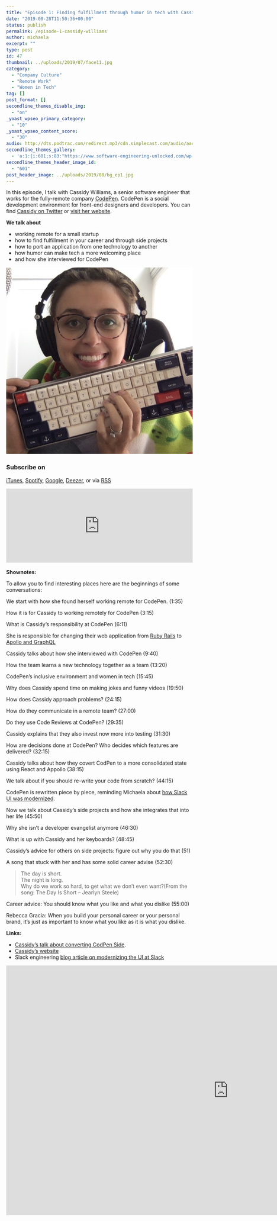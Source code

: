 ```yaml
---
title: "Episode 1: Finding fulfillment through humor in tech with Cassidy Williams"
date: "2019-08-28T11:50:36+00:00"
status: publish
permalink: /episode-1-cassidy-williams
author: michaela
excerpt: ""
type: post
id: 47
thumbnail: ../uploads/2019/07/face11.jpg
category:
  - "Company Culture"
  - "Remote Work"
  - "Women in Tech"
tag: []
post_format: []
secondline_themes_disable_img:
  - "on"
_yoast_wpseo_primary_category:
  - "10"
_yoast_wpseo_content_score:
  - "30"
audio: http://dts.podtrac.com/redirect.mp3/cdn.simplecast.com/audio/aaca90/aaca909a-e34f-49ae-a86f-f59e4fa807f0/1328f160-34a7-4302-98bf-0e22d0996bfb/episode1_software_engineering_unlocked_cassidy_ready_tc.mp3
secondline_themes_gallery:
  - 'a:1:{i:601;s:83:"https://www.software-engineering-unlocked.com/wp-content/uploads/2019/08/bg_ep1.jpg";}'
secondline_themes_header_image_id:
  - "601"
post_header_image: ../uploads/2019/08/bg_ep1.jpg
---
```


In this episode, I talk with Cassidy Williams, a senior software engineer that works for the fully-remote company [CodePen](https://codepen.io/). CodePen is a social development environment for front-end designers and developers. You can find [Cassidy on Twitter](https://twitter.com/cassidoo) or [visit her website](https://cassidoo.co).

**We talk about**

- working remote for a small startup
- how to find fulfillment in your career and through side projects
- how to port an application from one technology to another
- how humor can make tech a more welcoming place
- and how she interviewed for CodePen

![](../uploads/2019/07/face11.jpg)

### Subscribe on

[iTunes](https://podcasts.apple.com/at/podcast/software-engineering-unlocked/id1477527378?l=en), [Spotify](https://open.spotify.com/show/2wz1OneBIDXpbBYeuyIsJL?si=2I0R0HuaTLK6RT0f7lDIFg), [Google](https://www.google.com/podcasts?feed=aHR0cHM6Ly9mZWVkcy5zaW1wbGVjYXN0LmNvbS9LMV9tdjBDSg%3D%3D), [Deezer](https://www.deezer.com/show/465682), or via [RSS](https://www.software-engineering-unlocked.com/subscribe/)

 <iframe frameborder="no" height="200px" scrolling="no" seamless="" src="https://player.simplecast.com/1328f160-34a7-4302-98bf-0e22d0996bfb?dark=false" width="100%"></iframe>

**Shownotes:**

To allow you to find interesting places here are the beginnings of some conversations:

We start with how she found herself working remote for CodePen. (1:35)

How it is for Cassidy to working remotely for CodePen (3:15)

What is Cassidy’s responsibility at CodePen (6:11)

She is responsible for changing their web application from [Ruby Rails](https://rubyonrails.org/) to [Apollo and GraphQL](https://www.apollographql.com/)

Cassidy talks about how she interviewed with CodePen (9:40)

How the team learns a new technology together as a team (13:20)

CodePen’s inclusive environment and women in tech (15:45)

Why does Cassidy spend time on making jokes and funny videos (19:50)

How does Cassidy approach problems? (24:15)

How do they communicate in a remote team? (27:00)

Do they use Code Reviews at CodePen? (29:35)

Cassidy explains that they also invest now more into testing (31:30)

How are decisions done at CodePen? Who decides which features are delivered? (32:15)

Cassidy talks about how they covert CodPen to a more consolidated state using React and Appollo (38:15)

We talk about if you should re-write your code from scratch? (44:15)

CodePen is rewritten piece by piece, reminding Michaela about [how Slack UI was modernized](https://slack.engineering/rebuilding-slack-on-the-desktop-308d6fe94ae4).

Now we talk about Cassidy’s side projects and how she integrates that into her life (45:50)

Why she isn’t a developer evangelist anymore (46:30)

What is up with Cassidy and her keyboards? (48:45)

Cassidy’s advice for others on side projects: figure out why you do that (51)

A song that stuck with her and has some solid career advise (52:30)

> The day is short.  
> The night is long.  
> Why do we work so hard, to get what we don’t even want?(From the song: The Day Is Short – Jearlyn Steele)

Career advice: You should know what you like and what you dislike (55:00)

Rebecca Gracia: When you build your personal career or your personal brand, it’s just as important to know what you like as it is what you dislike.

**Links:**

- [Cassidy’s talk about converting CodPen Side](https://youtu.be/ALYzDeMdZug).
- [Cassidy’s website](https://cassidoo.co/)
- Slack engineering [blog article on modernizing the UI at Slack](https://slack.engineering/rebuilding-slack-on-the-desktop-308d6fe94ae4)

<iframe allow="accelerometer; autoplay; encrypted-media; gyroscope; picture-in-picture" allowfullscreen="" frameborder="0" height="675" src="https://www.youtube.com/embed/DE3TZSdjVFM?feature=oembed" title="A Prairie Home Companion (2006) Official Trailer - Meryl Streep, Lindsay Lohan Movie HD" width="1200"></iframe>
